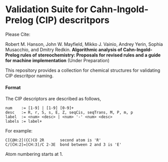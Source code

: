 # Validation Suite for Cahn-Ingold-Prelog (CIP) descritpors

Please Cite:

Robert M. Hanson, John W. Mayfield, Mikko J. Vainio, Andrey Yerin, Sophia Musacchio, and Dmitry Redkin. **Algorithmic analysis of Cahn-Ingold-Prelog rules of stereochemistry: Proposals for revised rules and a guide for machine implementation** (Under Preparation)

This repository provides a collection for chemical structures for validating CIP descritpor naming.

#### Format

The CIP descriptors are described as follows,

```
num    := [1-9] | [1-9] [0-9]+
desc   := R, r, S, s, E, Z, seqCis, seqTrans, M, P, m, p
label  := <num> <desc> | <num> '-' <num> <desc> 
labels := label+
```

For example:

```
C[C@H:2](CC)CO 2R       second atom is 'R'
C/[CH:2]=[CH:3]/C 2-3E  bond between 2 and 3 is 'E'       
```

Atom numbering starts at 1.
